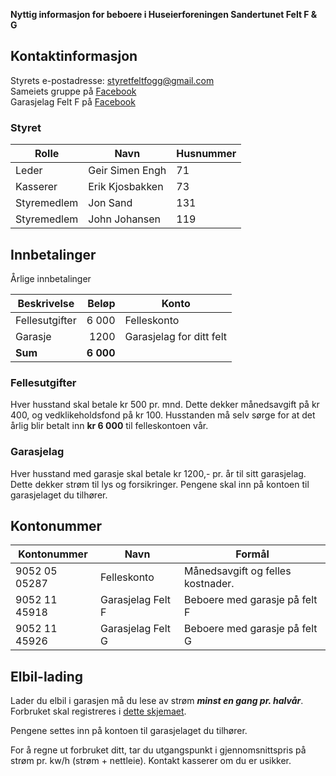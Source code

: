 **Nyttig informasjon for beboere i Huseierforeningen Sandertunet Felt F & G**

## Kontaktinformasjon

Styrets e-postadresse: [styretfeltfogg@gmail.com](mailto:styretfeltfogg@gmail.com)<br>
Sameiets gruppe på [Facebook](https://www.facebook.com/groups/877059479046946)<br>
Garasjelag Felt F på [Facebook](https://www.facebook.com/groups/1727484427510301)


### Styret

| Rolle | Navn | Husnummer |
| - | - | - |
| Leder | Geir Simen Engh | 71 |
| Kasserer | Erik Kjosbakken | 73 |
| Styremedlem | Jon Sand | 131 |
| Styremedlem | John Johansen | 119 | 

## Innbetalinger

Årlige innbetalinger

| Beskrivelse | Beløp | Konto |
| --- | --: | --- |
| Fellesutgifter | 6 000 | Felleskonto |
| Garasje | 1200 | Garasjelag for ditt felt |
| **Sum** | **6 000** | |

### Fellesutgifter
Hver husstand skal betale kr 500 pr. mnd. Dette dekker månedsavgift på kr 400, og vedklikeholdsfond på kr 100.
Husstanden må selv sørge for at det årlig blir betalt inn **kr 6 000** til felleskontoen vår.

### Garasjelag
Hver husstand med garasje skal betale kr 1200,- pr. år til sitt garasjelag. Dette dekker strøm til lys og forsikringer. Pengene skal inn på kontoen til garasjelaget du tilhører.

## Kontonummer

| Kontonummer | Navn | Formål |
| - | - | - |
| 9052 05 05287 | Felleskonto | Månedsavgift og felles kostnader. |
| 9052 11 45918 | Garasjelag Felt F | Beboere med garasje på felt F |
| 9052 11 45926 | Garasjelag Felt G | Beboere med garasje på felt G |

## Elbil-lading
Lader du elbil i garasjen må du lese av strøm ***minst en gang pr. halvår***. Forbruket skal registreres i [dette skjemaet](https://docs.google.com/forms/d/e/1FAIpQLSdTpdp8wu4aXWYwdSKjINeNtSKpoPs93_Bnnqeavd31EkTJkQ/viewform).

Pengene settes inn på kontoen til garasjelaget du tilhører.

For å regne ut forbruket ditt, tar du utgangspunkt i gjennomsnittspris på strøm pr. kw/h (strøm + nettleie).
Kontakt kasserer om du er usikker.
